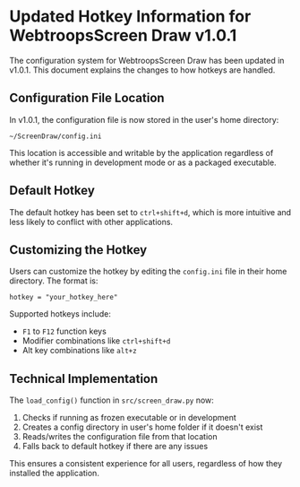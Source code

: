 # Updated Hotkey Information for WebtroopsScreen Draw v1.0.1

The configuration system for WebtroopsScreen Draw has been updated in v1.0.1. This document explains the changes to how hotkeys are handled.

## Configuration File Location

In v1.0.1, the configuration file is now stored in the user's home directory:

```
~/ScreenDraw/config.ini
```

This location is accessible and writable by the application regardless of whether it's running in development mode or as a packaged executable.

## Default Hotkey

The default hotkey has been set to `ctrl+shift+d`, which is more intuitive and less likely to conflict with other applications.

## Customizing the Hotkey

Users can customize the hotkey by editing the `config.ini` file in their home directory. The format is:

```
hotkey = "your_hotkey_here"
```

Supported hotkeys include:
- `F1` to `F12` function keys
- Modifier combinations like `ctrl+shift+d`
- Alt key combinations like `alt+z`

## Technical Implementation

The `load_config()` function in `src/screen_draw.py` now:

1. Checks if running as frozen executable or in development
2. Creates a config directory in user's home folder if it doesn't exist
3. Reads/writes the configuration file from that location
4. Falls back to default hotkey if there are any issues

This ensures a consistent experience for all users, regardless of how they installed the application.